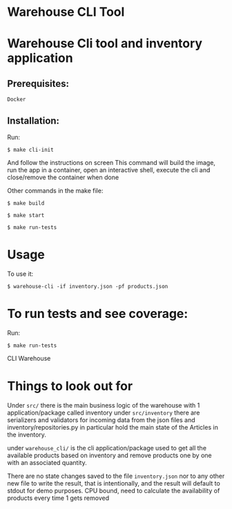 # Warehouse CLI Tool

Warehouse Cli tool and inventory application
============================================

## Prerequisites:
    Docker

## Installation:
Run:

    $ make cli-init

And follow the instructions on screen
This command will build the image, run the app in a container,
open an interactive shell, execute the cli and close/remove the container when done

Other commands in the make file:

    $ make build

    $ make start

    $ make run-tests

# Usage

To use it:

    $ warehouse-cli -if inventory.json -pf products.json


# To run tests and see coverage:
Run:

    $ make run-tests
CLI Warehouse
# Things to look out for

Under `src/` there is the main business logic of the warehouse with 1 application/package called inventory
    under `src/inventory` there are serializers and validators for incoming data from the json files
    and inventory/repositories.py in particular hold the main state of the Articles in the inventory.

under `warehouse_cli/` is the  cli application/package used to get all the available products based on inventory
and remove products one by one with an associated quantity.

There are no state changes saved to the file `inventory.json` nor to any other new file to write the result,
that is intentionally, and the result will default to stdout for demo purposes.
CPU bound,
need to calculate the availability of products every time 1 gets removed
